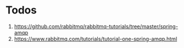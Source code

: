 # Todos

1. https://github.com/rabbitmq/rabbitmq-tutorials/tree/master/spring-amqp
2. https://www.rabbitmq.com/tutorials/tutorial-one-spring-amqp.html
